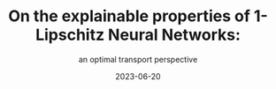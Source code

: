 ---
layout: post
title:  "On the explainable properties of 1-Lipschitz Neural Networks:"
subtitle: "an optimal transport perspective"
authors: "Mathieu Serrurier, Franck Mamalet, Thomas Fel, Louis Béthune, Thibaut Boissin"
conference: "preprint"
date:   2023-06-20
categories: [articles]
image: /assets/images/otnnteaser.png
---